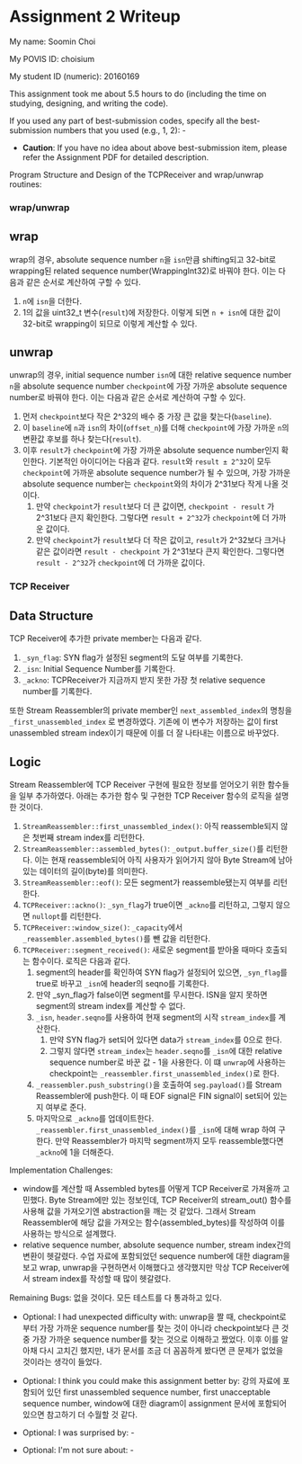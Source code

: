 Assignment 2 Writeup
=============

My name: Soomin Choi

My POVIS ID: choisium

My student ID (numeric): 20160169

This assignment took me about 5.5 hours to do (including the time on studying, designing, and writing the code).

If you used any part of best-submission codes, specify all the best-submission numbers that you used (e.g., 1, 2): -

- **Caution**: If you have no idea about above best-submission item, please refer the Assignment PDF for detailed description.

Program Structure and Design of the TCPReceiver and wrap/unwrap routines:
### wrap/unwrap
## wrap
wrap의 경우, absolute sequence number `n`을 `isn`만큼 shifting되고 32-bit로 wrapping된 related sequence number(WrappingInt32)로 바꿔야 한다. 이는 다음과 같은 순서로 계산하여 구할 수 있다.
1. `n`에 `isn`을 더한다.
2. 1의 값을 uint32_t 변수(`result`)에 저장한다. 이렇게 되면 `n + isn`에 대한 값이 32-bit로 wrapping이 되므로 이렇게 계산할 수 있다.

## unwrap
unwrap의 경우, initial sequence number `isn`에 대한 relative sequence number `n`을 absolute sequence number `checkpoint`에 가장 가까운 absolute sequence number로 바꿔야 한다. 이는 다음과 같은 순서로 계산하여 구할 수 있다.
1. 먼저 `checkpoint`보다 작은 2^32의 배수 중 가장 큰 값을 찾는다(`baseline`).
2. 이 `baseline`에 `n`과 `isn`의 차이(`offset_n`)를 더해 `checkpoint`에 가장 가까운 `n`의 변환값 후보를 하나 찾는다(`result`).
3. 이후 `result`가 `checkpoint`에 가장 가까운 absolute sequence number인지 확인한다. 기본적인 아이디어는 다음과 같다. `result`와 `result ± 2^32`이 모두 `checkpoint`에 가까운 absolute sequence number가 될 수 있으며, 가장 가까운 absolute sequence number는 `checkpoint`와의 차이가 2^31보다 작게 나올 것이다.  
    1. 만약 `checkpoint`가 `result`보다 더 큰 값이면, `checkpoint - result` 가 2^31보다 큰지 확인한다. 그렇다면 `result + 2^32`가 `checkpoint`에 더 가까운 값이다.  
    2. 만약 `checkpoint`가 `result`보다 더 작은 값이고, `result`가 2^32보다 크거나 같은 값이라면 `result - checkpoint` 가 2^31보다 큰지 확인한다. 그렇다면 `result - 2^32`가 `checkpoint`에 더 가까운 값이다. 

### TCP Receiver
## Data Structure
TCP Receiver에 추가한 private member는 다음과 같다.
1. `_syn_flag`: SYN flag가 설정된 segment의 도달 여부를 기록한다.
2. `_isn`: Initial Sequence Number를 기록한다.
3. `_ackno`: TCPReceiver가 지금까지 받지 못한 가장 첫 relative sequence number를 기록한다.

또한 Stream Reassembler의 private member인 `next_assembled_index`의 명칭을 `_first_unassembled_index` 로 변경하였다. 기존에 이 변수가 저장하는 값이 first unassembled stream index이기 때문에 이를 더 잘 나타내는 이름으로 바꾸었다.

## Logic
Stream Reassembler에 TCP Receiver 구현에 필요한 정보를 얻어오기 위한 함수들을 일부 추가하였다. 아래는 추가한 함수 및 구현한 TCP Receiver 함수의 로직을 설명한 것이다.

1. `StreamReassembler::first_unassembled_index()`: 아직 reassemble되지 않은 첫번째 stream index를 리턴한다.
2. `StreamReassembler::assembled_bytes()`: `_output.buffer_size()`를 리턴한다. 이는 현재 reassemble되어 아직 사용자가 읽어가지 않아 Byte Stream에 남아 있는 데이터의 길이(byte)를 의미한다.
3. `StreamReassembler::eof()`: 모든 segment가 reassemble됐는지 여부를 리턴한다.
4. `TCPReceiver::ackno()`: `_syn_flag`가 true이면 `_ackno`를 리턴하고, 그렇지 않으면 `nullopt`를 리턴한다.
5. `TCPReceiver::window_size()`: `_capacity`에서 `_reassembler.assembled_bytes()`를 뺀 값을 리턴한다.
6. `TCPReceiver::segment_received()`: 새로운 segment를 받아올 때마다 호출되는 함수이다. 로직은 다음과 같다.
    1. segment의 header를 확인하여 SYN flag가 설정되어 있으면, `_syn_flag`를 true로 바꾸고 `_isn`에 header의 seqno를 기록한다.  
    2. 만약 _syn_flag가 false이면 segment를 무시한다. ISN을 알지 못하면 segment의 stream index를 계산할 수 없다.  
    3. `_isn`, `header.seqno`를 사용하여 현재 segment의 시작    `stream_index`를 계산한다.
        1. 만약 SYN flag가 set되어 있다면 data가 `stream_index`를 0으로 한다.
        2. 그렇지 않다면 `stream_index`는 `header.seqno`를 `_isn`에 대한 relative sequence number로 바꾼 값 - 1을 사용한다. 이 떄 `unwrap`에 사용하는 checkpoint는 `_reassembler.first_unassembled_index()`로 한다.
    4. `_reassembler.push_substring()`을 호출하여 `seg.payload()`를 Stream Reassembler에 push한다. 이 때 EOF signal은 FIN signal이 set되어 있는지 여부로 준다.
    5. 마지막으로 `_ackno`를 업데이트한다. `_reassembler.first_unassembled_index()`를 `_isn`에 대해 wrap 하여 구한다. 만약 Reassembler가 마지막 segment까지 모두 reassemble했다면 `_ackno`에 1을 더해준다.

Implementation Challenges:
- window를 계산할 때 Assembled bytes를 어떻게 TCP Receiver로 가져올까 고민했다. Byte Stream에만 있는 정보인데, TCP Receiver의 stream_out() 함수를 사용해 값을 가져오기엔 abstraction을 깨는 것 같았다. 그래서 Stream Reassembler에 해당 값을 가져오는 함수(assembled_bytes)를 작성하여 이를 사용하는 방식으로 설계했다.
- relative sequence number, absolute sequence number, stream index간의 변환이 헷갈렸다. 수업 자료에 포함되었던 sequence number에 대한 diagram을 보고 wrap, unwrap을 구현하면서 이해했다고 생각했지만 막상 TCP Receiver에서 stream index를 작성할 때 많이 헷갈렸다.

Remaining Bugs: 없을 것이다. 모든 테스트를 다 통과하고 있다.

- Optional: I had unexpected difficulty with: unwrap을 짤 때, checkpoint로부터 가장 가까운 sequence number를 찾는 것이 아니라 checkpoint보다 큰 것 중 가장 가까운 sequence number를 찾는 것으로 이해하고 짰었다. 이후 이를 알아채 다시 고치긴 했지만, 내가 문서를 조금 더 꼼꼼하게 봤다면 큰 문제가 없었을 것이라는 생각이 들었다.

- Optional: I think you could make this assignment better by: 강의 자료에 포함되어 있던 first unassembled sequence number, first unacceptable sequence number, window에 대한 diagram이 assignment 문서에 포함되어 있으면 참고하기 더 수월할 것 같다.

- Optional: I was surprised by: -

- Optional: I'm not sure about: -
